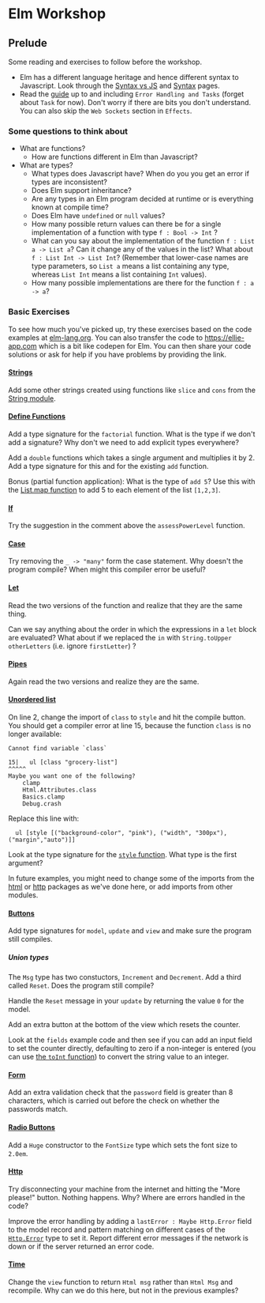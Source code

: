 # Elm Workshop

## Prelude

Some reading and exercises to follow before the workshop.

* Elm has a different language heritage and hence different syntax to Javascript. Look through the
[Syntax vs JS](http://elm-lang.org/docs/from-javascript) and [Syntax](http://elm-lang.org/docs/syntax) pages.
* Read the [guide](https://guide.elm-lang.org/) up to and including `Error Handling and Tasks` (forget about `Task` for now). Don't worry if there are bits you don't understand. You can also skip the `Web Sockets` section in `Effects`.

### Some questions to think about

* What are functions?
  - How are functions different in Elm than Javascript?
* What are types?
  - What types does Javascript have? When do you you get an error if types are inconsistent?
  - Does Elm support inheritance?
  - Are any types in an Elm program decided at runtime or is everything known at compile time?
  - Does Elm have `undefined` or `null` values?
  - How many possible return values can there be for a single implementation of a function with type `f : Bool -> Int` ?
  - What can you say about the implementation of the function `f : List a -> List a`? Can it change any of the values in the list? What about `f : List Int -> List Int`? (Remember that lower-case names are type parameters, so `List a` means a list containing any type, whereas `List Int` means a list containing `Int` values).
  - How many possible implementations are there for the function `f : a -> a`?


### Basic Exercises

To see how much you've picked up, try these exercises based on the code examples at [elm-lang.org](http://elm-lang.org/examples). You can also transfer the code to https://ellie-app.com which is a bit like codepen for Elm. You can then share your code solutions or ask for help if you have problems by providing the link.

#### [Strings](http://elm-lang.org/examples/strings)

Add some other strings created using functions like `slice` and `cons` from the [String module](http://package.elm-lang.org/packages/elm-lang/core/5.1.1/String).

#### [Define Functions](http://elm-lang.org/examples/define-functions)

Add a type signature for the `factorial` function. What is the type if we don't add a signature? Why don't we need to add explicit types everywhere?

Add a `double` functions which takes a single argument and multiplies it by 2. Add a type signature for this and for the existing `add` function.

Bonus (partial function application): What is the type of `add 5`? Use this with the [List.map function](http://package.elm-lang.org/packages/elm-lang/core/5.1.1/List#map) to add 5 to each element of the list `[1,2,3]`.


#### [If](http://elm-lang.org/examples/if)

Try the suggestion in the comment above the `assessPowerLevel` function.

#### [Case](http://elm-lang.org/examples/case)

Try removing the `_ -> "many"` form the case statement. Why doesn't the program compile? When might this compiler error be useful?

#### [Let](http://elm-lang.org/examples/let)

Read the two versions of the function and realize that they are the same thing.

Can we say anything about the order in which the expressions in a `let` block are evaluated? What about if we replaced the `in` with `String.toUpper otherLetters` (i.e. ignore `firstLetter`) ?

#### [Pipes](http://elm-lang.org/examples/pipes)

Again read the two versions and realize they are the same.

#### [Unordered list](http://elm-lang.org/examples/unordered-list)

On line 2, change the import of `class` to `style` and hit the compile button. You should get a compiler error at line 15, because the function `class` is no longer available:

```
Cannot find variable `class`

15|   ul [class "grocery-list"]
^^^^^
Maybe you want one of the following?
    clamp
    Html.Attributes.class
    Basics.clamp
    Debug.crash
```


Replace this line with:

```
  ul [style [("background-color", "pink"), ("width", "300px"), ("margin","auto")]]
```

Look at the type signature for the [`style` function](http://package.elm-lang.org/packages/elm-lang/html/2.0.0/Html-Attributes#style). What type is the first argument?

In future examples, you might need to change some of the imports from the [html](http://package.elm-lang.org/packages/elm-lang/html/latest) or [http](http://package.elm-lang.org/packages/elm-lang/http/latest) packages as we've done here, or add imports from other modules.

#### [Buttons](http://elm-lang.org/examples/buttons)

Add type signatures for `model`, `update` and `view` and make sure the program still compiles.


##### Union types

The `Msg` type has two constuctors, `Increment` and `Decrement`. Add a third called `Reset`. Does the program still compile?

Handle the `Reset` message in your `update` by returning the value `0` for the model.

Add an extra button at the bottom of the view which resets the counter.

Look at the `fields` example code and then see if you can add an input field to set the counter directly, defaulting to zero if a non-integer is entered (you can use [the `toInt` function](http://package.elm-lang.org/packages/elm-lang/core/5.1.1/String#toInt)) to convert the string value to an integer.

#### [Form](http://elm-lang.org/examples/form)

Add an extra validation check that the `password` field is greater than 8 characters, which is carried out before the check on whether the passwords match.

#### [Radio Buttons](http://elm-lang.org/examples/radio-buttons)

Add a `Huge` constructor to the `FontSize` type which sets the font size to `2.0em`.

#### [Http](http://elm-lang.org/examples/http)

Try disconnecting your machine  from the internet and hitting the "More please!" button. Nothing happens. Why? Where are errors handled in the code?

Improve the error handling by adding a `lastError : Maybe Http.Error` field to the model record and pattern matching on different cases of the [`Http.Error`](http://package.elm-lang.org/packages/elm-lang/http/1.0.0/Http#Error) type to set it. Report different error messages if the network is down or if the server returned an error code.

#### [Time](http://elm-lang.org/examples/time)

Change the `view` function to return `Html msg` rather than `Html Msg` and recompile. Why can we do this here, but not in the previous examples?
